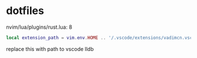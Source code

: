 # dotfiles

nvim/lua/plugins/rust.lua: 8
```lua
local extension_path = vim.env.HOME .. '/.vscode/extensions/vadimcn.vscode-lldb-1.10.0/'
```
replace this with path to vscode lldb
